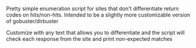 Pretty simple enumeration script for sites that don't differentiate return codes on hits/non-hits. Intended to be a slightly more customizable version of gobuster/dirbuster

Customize with any text that allows you to differentiate and the script will check each response from the site and print non-expected matches
